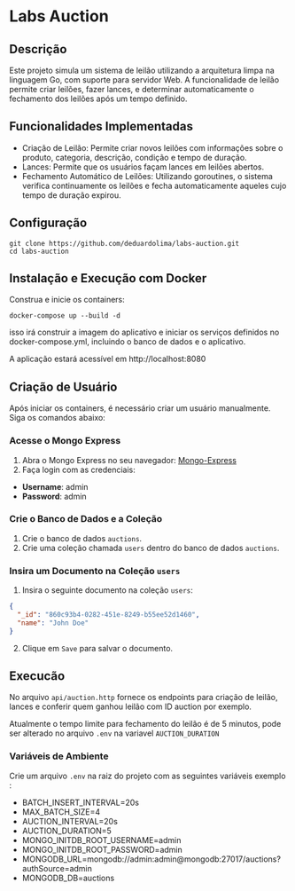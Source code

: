 # Labs Auction

## Descrição

Este projeto simula um sistema de leilão utilizando a arquitetura limpa na linguagem Go, com suporte para servidor Web. A funcionalidade de leilão permite criar leilões, fazer lances, e determinar automaticamente o fechamento dos leilões após um tempo definido.

## Funcionalidades Implementadas
- Criação de Leilão: Permite criar novos leilões com informações sobre o produto, categoria, descrição, condição e tempo de duração.
- Lances: Permite que os usuários façam lances em leilões abertos.
- Fechamento Automático de Leilões: Utilizando goroutines, o sistema verifica continuamente os leilões e fecha automaticamente aqueles cujo tempo de duração expirou.

## Configuração
```
git clone https://github.com/deduardolima/labs-auction.git
cd labs-auction

```

## Instalação e Execução com Docker
Construa e inicie os containers:
```
docker-compose up --build -d
```

isso irá construir a imagem do aplicativo e iniciar os serviços definidos no docker-compose.yml, incluindo o banco de dados e o aplicativo.

A aplicação estará acessível em http://localhost:8080

## Criação de Usuário

Após iniciar os containers, é necessário criar um usuário manualmente. Siga os comandos abaixo:

### Acesse o Mongo Express
1. Abra o Mongo Express no seu navegador: [Mongo-Express](http://localhost:8081)
2. Faça login com as credenciais:
- **Username**: admin
- **Password**: admin

### Crie o Banco de Dados e a Coleção
1. Crie o banco de dados `auctions`.
2. Crie uma coleção chamada `users` dentro do banco de dados `auctions`.

### Insira um Documento na Coleção `users`
1. Insira o seguinte documento na coleção `users`:
```json
{
  "_id": "860c93b4-0282-451e-8249-b55ee52d1460",
  "name": "John Doe"
}
```
2. Clique em `Save` para salvar o documento.

## Execucão 

No arquivo `api/auction.http` fornece os endpoints para criação de leilão, lances e conferir quem ganhou leilão com ID auction por exemplo.

Atualmente o tempo limite para fechamento do leilão é de 5 minutos, pode ser alterado no arquivo `.env` na variavel `AUCTION_DURATION`



### Variáveis de Ambiente

Crie um arquivo `.env` na raiz do projeto com as seguintes variáveis exemplo :

- BATCH_INSERT_INTERVAL=20s
- MAX_BATCH_SIZE=4
- AUCTION_INTERVAL=20s
- AUCTION_DURATION=5
- MONGO_INITDB_ROOT_USERNAME=admin
- MONGO_INITDB_ROOT_PASSWORD=admin
- MONGODB_URL=mongodb://admin:admin@mongodb:27017/auctions?authSource=admin
- MONGODB_DB=auctions

